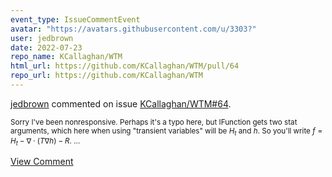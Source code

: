 ```yaml
---
event_type: IssueCommentEvent
avatar: "https://avatars.githubusercontent.com/u/3303?"
user: jedbrown
date: 2022-07-23
repo_name: KCallaghan/WTM
html_url: https://github.com/KCallaghan/WTM/pull/64
repo_url: https://github.com/KCallaghan/WTM
---
```


<a href='https://github.com/jedbrown' target='_blank'>jedbrown</a> commented on issue <a href='https://github.com/KCallaghan/WTM/pull/64' target='_blank'>KCallaghan/WTM#64</a>.

<small>Sorry I've been nonresponsive. Perhaps it's a typo here, but IFunction gets two stat arguments, which here when using "transient variables" will be $H_t$ and $h$. So you'll write $f = H_t - \nabla\cdot(T \nabla h) - R .$...</small>

<a href='https://github.com/KCallaghan/WTM/pull/64' target='_blank'>View Comment</a>